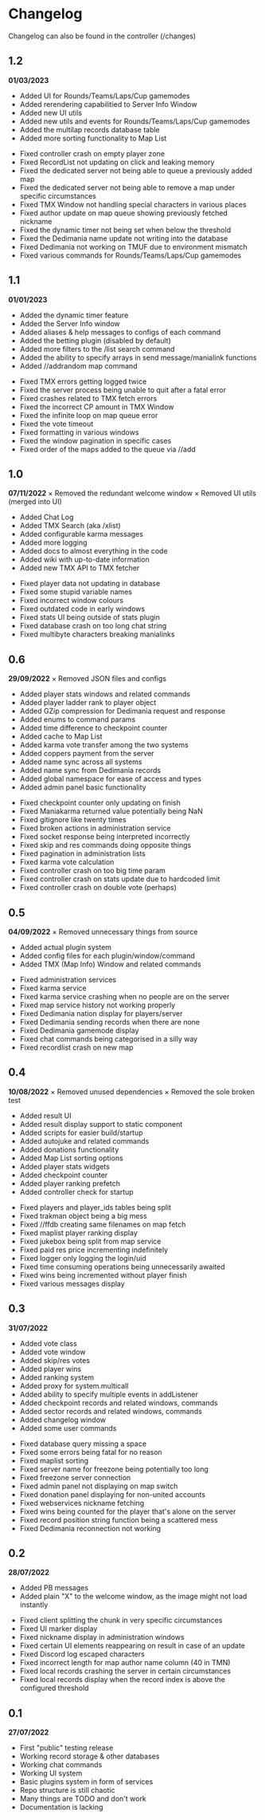 # Changelog
Changelog can also be found in the controller (/changes)
## 1.2
**01/03/2023**
+ Added UI for Rounds/Teams/Laps/Cup gamemodes
+ Added rerendering capabilitied to Server Info Window
+ Added new UI utils
+ Added new utils and events for Rounds/Teams/Laps/Cup gamemodes
+ Added the multilap records database table
+ Added more sorting functionality to Map List
- Fixed controller crash on empty player zone
- Fixed RecordList not updating on click and leaking memory
- Fixed the dedicated server not being able to queue a previously added map
- Fixed the dedicated server not being able to remove a map under specific circumstances
- Fixed TMX Window not handling special characters in various places
- Fixed author update on map queue showing previously fetched nickname
- Fixed the dynamic timer not being set when below the threshold
- Fixed the Dedimania name update not writing into the database
- Fixed Dedimania not working on TMUF due to environment mismatch
- Fixed various commands for Rounds/Teams/Laps/Cup gamemodes

## 1.1
**01/01/2023**
+ Added the dynamic timer feature
+ Added the Server Info window
+ Added aliases & help messages to configs of each command
+ Added the betting plugin (disabled by default)
+ Added more filters to the /list search command
+ Added the ability to specify arrays in send message/manialink functions
+ Added //addrandom map command
- Fixed TMX errors getting logged twice
- Fixed the server process being unable to quit after a fatal error
- Fixed crashes related to TMX fetch errors
- Fixed the incorrect CP amount in TMX Window
- Fixed the infinite loop on map queue error
- Fixed the vote timeout
- Fixed formatting in various windows
- Fixed the window pagination in specific cases
- Fixed order of the maps added to the queue via //add

## 1.0
**07/11/2022**
× Removed the redundant welcome window
× Removed UI utils (merged into UI)
+ Added Chat Log
+ Added TMX Search (aka /xlist)
+ Added configurable karma messages
+ Added more logging
+ Added docs to almost everything in the code
+ Added wiki with up-to-date information
+ Added new TMX API to TMX fetcher
- Fixed player data not updating in database
- Fixed some stupid variable names
- Fixed incorrect window colours
- Fixed outdated code in early windows
- Fixed stats UI being outside of stats plugin
- Fixed database crash on too long chat string
- Fixed multibyte characters breaking manialinks

## 0.6
**29/09/2022**
× Removed JSON files and configs
+ Added player stats windows and related commands
+ Added player ladder rank to player object
+ Added GZip compression for Dedimania request and response
+ Added enums to command params
+ Added time difference to checkpoint counter
+ Added cache to Map List
+ Added karma vote transfer among the two systems
+ Added coppers payment from the server
+ Added name sync across all systems
+ Added name sync from Dedimania records
+ Added global namespace for ease of access and types
+ Added admin panel basic functionality
- Fixed checkpoint counter only updating on finish
- Fixed Maniakarma returned value potentially being NaN
- Fixed gitignore like twenty times
- Fixed broken actions in administration service
- Fixed socket response being interpreted incorrectly
- Fixed skip and res commands doing opposite things
- Fixed pagination in administration lists
- Fixed karma vote calculation
- Fixed controller crash on too big time param
- Fixed controller crash on stats update due to hardcoded limit
- Fixed controller crash on double vote (perhaps)

## 0.5
**04/09/2022**
× Removed unnecessary things from source
+ Added actual plugin system
+ Added config files for each plugin/window/command
+ Added TMX (Map Info) Window and related commands
- Fixed administration services
- Fixed karma service
- Fixed karma service crashing when no people are on the server
- Fixed map service history not working properly
- Fixed Dedimania nation display for players/server
- Fixed Dedimania sending records when there are none
- Fixed Dedimania gamemode display
- Fixed chat commands being categorised in a silly way
- Fixed recordlist crash on new map

## 0.4
**10/08/2022**
× Removed unused dependencies
× Removed the sole broken test
+ Added result UI
+ Added result display support to static component
+ Added scripts for easier build/startup
+ Added autojuke and related commands
+ Added donations functionality
+ Added Map List sorting options
+ Added player stats widgets
+ Added checkpoint counter
+ Added player ranking prefetch
+ Added controller check for startup
- Fixed players and player_ids tables being split
- Fixed trakman object being a big mess
- Fixed //ffdb creating same filenames on map fetch
- Fixed maplist player ranking display
- Fixed jukebox being split from map service
- Fixed paid res price incrementing indefinitely
- Fixed logger only logging the login/uid
- Fixed time consuming operations being unnecessarily awaited
- Fixed wins being incremented without player finish
- Fixed various messages display

## 0.3
**31/07/2022**
+ Added vote class
+ Added vote window
+ Added skip/res votes
+ Added player wins
+ Added ranking system
+ Added proxy for system.multicall
+ Added ability to specify multiple events in addListener 
+ Added checkpoint records and related windows, commands
+ Added sector records and related windows, commands
+ Added changelog window
+ Added some user commands
- Fixed database query missing a space
- Fixed some errors being fatal for no reason
- Fixed maplist sorting
- Fixed server name for freezone being potentially too long
- Fixed freezone server connection
- Fixed admin panel not displaying on map switch
- Fixed donation panel displaying for non-united accounts
- Fixed webservices nickname fetching
- Fixed wins being counted for the player that's alone on the server
- Fixed record position string function being a scattered mess
- Fixed Dedimania reconnection not working

## 0.2
**28/07/2022**
+ Added PB messages
+ Added plain "X" to the welcome window, as the image might not load instantly
- Fixed client splitting the chunk in very specific circumstances
- Fixed UI marker display
- Fixed nickname display in administration windows
- Fixed certain UI elements reappearing on result in case of an update
- Fixed Discord log escaped characters
- Fixed incorrect length for map author name column (40 in TMN)
- Fixed local records crashing the server in certain circumstances
- Fixed local records display when the record index is above the configured threshold

## 0.1
**27/07/2022**
- First "public" testing release
- Working record storage & other databases
- Working chat commands
- Working UI system
- Basic plugins system in form of services
- Repo structure is still chaotic
- Many things are TODO and don't work
- Documentation is lacking

